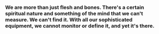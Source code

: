 ### We are more than just flesh and bones. There's a certain spiritual nature and something of the mind that we can't measure. We can't find it. With all our sophisticated equipment, we cannot monitor or define it, and yet it's there.